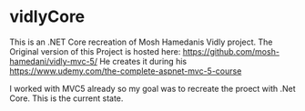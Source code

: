 # vidlyCore
This is an .NET Core recreation of Mosh Hamedanis Vidly project.
The Original version of this Project is hosted here: https://github.com/mosh-hamedani/vidly-mvc-5/
He creates it during his https://www.udemy.com/the-complete-aspnet-mvc-5-course

I worked with MVC5 already so my goal was to recreate the proect with .Net Core. This is the current state. 

